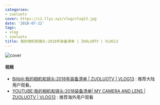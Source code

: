 ```yaml
---
categories:
- zuoluotv
cover: https://c2.llyz.xyz/vlog/vlog13.jpg
date: '2018-07-22'
tags:
- vlog
- zuoluotv
title: 我的相机和镜头:2018年装备清单 | ZUOLUOTV | VLOG13
---
```


![cover](https://c2.llyz.xyz/vlog/vlog13.jpg)

#### 视频

- [Bilibili:我的相机和镜头:2018年装备清单 | ZUOLUOTV | VLOG13](https://www.bilibili.com/video/av27111807) : 推荐大陆用户观看。
- [YOUTUBE:我的相机和镜头:2018装备清单| MY CAMERA AND LENS | ZUOLUOTV | VLOG13](https://www.youtube.com/watch?v=C0bU3goPfs4) : 推荐海外用户观看
